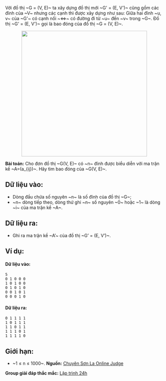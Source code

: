 Với đồ thị ~G = (V, E)~ ta xây dựng đồ thị mới ~G' = (E, V')~ cũng gồm các đỉnh của ~V~ nhưng các cạnh thì được xây dựng như sau:
Giữa hai đỉnh ~u, v~ của ~G'~ có cạnh nối ~⇔~ có đường đi từ ~u~ đến ~v~ trong ~G~. Đồ thị ~G' = (E, V')~ gọi là bao đóng của đồ thị ~G = (V, E)~.
<center><img src="/images/problems/539/BAODONG.jpg" width="400px" /></center>

**Bài toán:** Cho đơn đồ thị ~G(V, E)~ có ~n~ đỉnh được biểu diễn vởi ma trận kề ~A=(a_{ij})~. Hãy tìm bao đóng của ~G(V, E)~.

## Dữ liệu vào:
- Dòng đầu chứa số nguyên ~n~ là số đỉnh của đồ thị ~G~;
- ~n~ dòng tiếp theo, dòng thứ ghi ~n~ số nguyên ~0~ hoặc ~1~ là dòng ~i~ của ma trận kề ~A~.

## Dữ liệu ra:
- Ghi ra ma trận kề ~A’~ của đồ thị ~G’ = (E, V’)~.

## Ví dụ:
#### Dữ liệu vào:
```
5
0 1 0 0 0
1 0 1 0 0
0 1 0 1 0
0 0 1 0 1
0 0 0 1 0
```

#### Dữ liệu ra:
```
0 1 1 1 1
1 0 1 1 1
1 1 0 1 1
1 1 1 0 1
1 1 1 1 0
```

## Giới hạn:
- ~1 ≤ n ≤ 1000~.
**Nguồn:** [Chuyên Sơn La Online Judge](http://csloj.ddns.net/)

**Group giải đáp thắc mắc:** [Lập trình 24h](https://www.facebook.com/groups/1386904321519984)